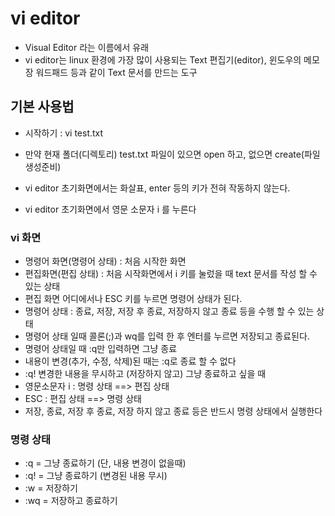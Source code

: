 # vi editor
* Visual Editor 라는 이름에서 유래
* vi editor는 linux 환경에 가장 많이 사용되는 Text 편집기(editor), 윈도우의 메모장 워드패드 등과 같이 Text 문서를 만드는 도구

## 기본 사용법
* 시작하기 : vi test.txt
* 만약 현재 폴더(디렉토리) test.txt 파일이 있으면 open 하고, 없으면 create(파일 생성준비)

* vi editor 초기화면에서는 화살표, enter 등의 키가 전혀 작동하지 않는다.

* vi editor 초기화면에서 영문 소문자 i 를 누른다

### vi 화면
* 명령어 화면(명령어 상태) : 처음 시작한 화면 
* 편집화면(편집 상태) : 처음 시작화면에서 i 키를 눌렀을 때 text 문서를 작성 할 수 있는 상태
* 편집 화면 어디에서나 ESC 키를 누르면 명령어 상태가 된다.
* 명령어 상태 : 종료, 저장, 저장 후 종료, 저장하지 않고 종료 등을 수행 할 수 있는 상태
* 명령어 상태 일때 콜론(;)과 wq를 입력 한 후 엔터를 누르면 저장되고 종료된다.
* 명령어 상태일 때 :q만 입력하면 그냥 종료
* 내용이 변경(추가, 수정, 삭제)된 때는 :q로 종료 할 수 없다
* :q! 변경한 내용을 무시하고 (저장하지 않고) 그냥 종료하고 싶을 때
* 영문소문자 i : 명령 상태 ==> 편집 상태
* ESC : 편집 상태 ==> 명령 상태
* 저장, 종료, 저장 후 종료, 저장 하지 않고 종료 등은 반드시 명령 상태에서 실행한다

### 명령 상태
* :q = 그냥 종료하기 (단, 내용 변경이 없을때)
* :q! = 그냥 종료하기 (변경된 내용 무시)
* :w = 저장하기
* :wq = 저장하고 종료하기
